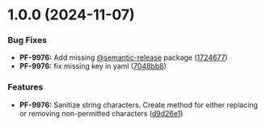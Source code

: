 # 1.0.0 (2024-11-07)


### Bug Fixes

* **PF-9976:** Add missing [@semantic-release](https://gitlab.com/semantic-release) package ([1724677](https://gitlab.com/plusforta/public/soapbundle/commit/1724677c3c0548ab49cb36b30e3de3fd0dd12b6b))
* **PF-9976:** fix missing key in yaml ([7048bb8](https://gitlab.com/plusforta/public/soapbundle/commit/7048bb8c58223c2be5470f96fe2b8d07b637606a))


### Features

* **PF-9976:** Sanitize string characters. Create method for either replacing or removing non-permitted characters ([d9d26e1](https://gitlab.com/plusforta/public/soapbundle/commit/d9d26e1b99af57e21eeb356d4001156cf10b69cd))
